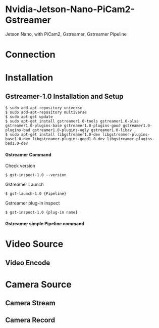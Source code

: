 # Nvidia-Jetson-Nano-PiCam2-Gstreamer
Jetson Nano, with PiCam2, Gstreamer, Gstreamer Pipeline
# Connection
# Installation
## Gstreamer-1.0 Installation and Setup
```
$ sudo add-apt-repository universe
$ sudo add-apt-repository multiverse
$ sudo apt-get update
$ sudo apt-get install gstreamer1.0-tools gstreamer1.0-alsa gstreamer1.0-plugins-base gstreamer1.0-plugins-good gstreamer1.0-plugins-bad gstreamer1.0-plugins-ugly gstreamer1.0-libav
$ sudo apt-get install libgstreamer1.0-dev libgstreamer-plugins-base1.0-dev libgstreamer-plugins-good1.0-dev libgstreamer-plugins-bad1.0-dev
```
#### Gstreamer Command
Check version
```
$ gst-inspect-1.0 --version
```
Gstreamer Launch
```
$ gst-launch-1.0 {Pipeline}
```
Gstreamer plug-in inspect
```
$ gst-inspect-1.0 {plug-in name}
```
#### Gstreamer simple Pipeline command

# Video Source

## Video Encode

# Camera Source

## Camera Stream

## Camera Record
